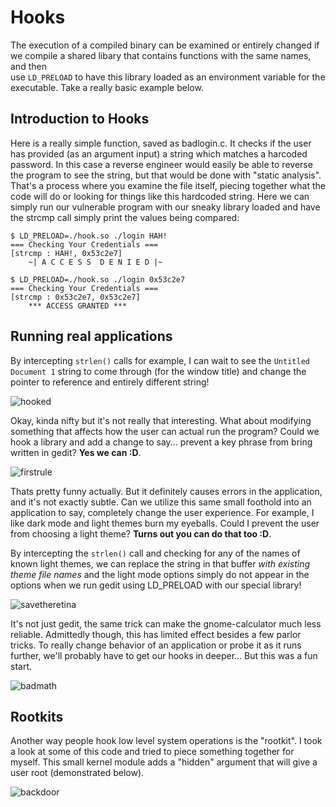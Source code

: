 # Hooks 
The execution of a compiled binary can be examined or entirely changed if we compile a shared libary that contains functions with the same names, and then  
use `LD_PRELOAD` to have this library loaded as an environment variable for the executable. Take a really basic example below. 

## Introduction to Hooks
Here is a really simple function, saved as badlogin.c. It checks if the user has provided (as an argument input) a string which matches a harcoded password. 
In this case a reverse engineer would easily be able to reverse the program to see the string, but that would be done with "static analysis". That's a process 
where you examine the file itself, piecing together what the code will do or looking for things like this hardcoded string. Here we can simply run our vulnerable 
program with our sneaky library loaded and have the strcmp call simply print the values being compared:
```
$ LD_PRELOAD=./hook.so ./login HAH!
=== Checking Your Credentials ===
[strcmp : HAH!,	0x53c2e7]
	~| A C C E S S  D E N I E D |~
```

```
$ LD_PRELOAD=./hook.so ./login 0x53c2e7
=== Checking Your Credentials ===
[strcmp : 0x53c2e7,	0x53c2e7]
	*** ACCESS GRANTED ***
```

## Running real applications
By intercepting `strlen()` calls for example, I can wait to see the `Untitled Document 1` string to come through (for the window title) and change the pointer to reference and entirely different string!


![hooked](https://raw.githubusercontent.com/cas1m1r/EDU/main/System/hooked.gif)

Okay, kinda nifty but it's not really that interesting. What about modifying something that affects how the user can actual run the program? Could we hook a library and add a change to say... prevent a key phrase from bring written in gedit? **Yes we can :D**.

![firstrule](https://raw.githubusercontent.com/cas1m1r/EDU/main/System/Hooks/ruleone.gif)

Thats pretty funny actually. But it definitely causes errors in the application, and it's not exactly subtle. Can we utilize this same small foothold into an application to say, completely change the user experience. For example, I like dark mode and light themes burn my eyeballs. Could I prevent the user from choosing  a light theme? **Turns out you can do that too :D**. 

By intercepting the `strlen()` call and checking for any of the names of known light themes, we can replace the string in that buffer *with existing theme file names* and the light mode options simply do not appear in the options when we run gedit using LD_PRELOAD with our special library!

![savetheretina](https://raw.githubusercontent.com/cas1m1r/EDU/main/System/Hooks/darkmode.gif)


It's not just gedit, the same trick can make the gnome-calculator much less reliable. Admittedly though, this has limited effect besides a few parlor tricks. To really change behavior of an application or probe it as it runs further, we'll probably have to get our hooks in deeper... But this was a fun start.

![badmath](https://raw.githubusercontent.com/cas1m1r/EDU/main/System/Hooks/Applications/badcalc.gif)

## Rootkits
Another way people hook low level system operations is the "rootkit". I took a look at some of this code and tried to piece something together for myself. This small kernel module adds a "hidden" argument that will give a user root (demonstrated below). 

![backdoor](https://raw.githubusercontent.com/cas1m1r/EDU/main/System/Hooks/godemode.gif)


